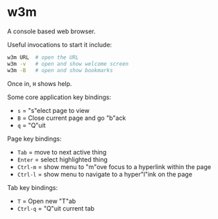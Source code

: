 w3m
===

A console based web browser.

Useful invocations to start it include:

```bash
w3m URL  # open the URL
w3m -v   # open and show welcome screen
w3m -B   # open and show bookmarks
```

Once in, `H` shows help.

Some core application key bindings:

- `s` = "s"elect page to view
- `B` = Close current page and go "b"ack
- `q` = "Q"uit

Page key bindings:

- `Tab` = move to next active thing
- `Enter` = select highlighted thing
- `Ctrl-m` = show menu to "m"ove focus to a hyperlink within the page
- `Ctrl-l` = show menu to navigate to a hyper"l"ink on the page

Tab key bindings:

- `T` = Open new "T"ab
- `Ctrl-q` = "Q"uit current tab
